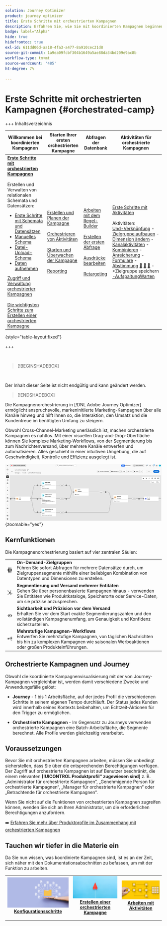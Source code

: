 ```yaml
---
solution: Journey Optimizer
product: journey optimizer
title: Erste Schritte mit orchestrierten Kampagnen
description: Erfahren Sie, wie Sie mit koordinierten Kampagnen beginnen
badge: label="Alpha"
hide: true
hidefromtoc: true
exl-id: 611dd06d-aa18-4fa3-a477-8a910cec21d8
source-git-commit: 1a9ea09fcbf304b1649a5ae88da34bd209e9ac8b
workflow-type: tm+mt
source-wordcount: '485'
ht-degree: 7%

---
```


# Erste Schritte mit orchestrierten Kampagnen {#orchestrated-camp}

+++ Inhaltsverzeichnis

| Willkommen bei koordinierten Kampagnen | Starten Ihrer ersten orchestrierten Kampagne | Abfragen der Datenbank | Aktivitäten für orchestrierte Kampagnen |
|---|---|---|---|
| <b>[Erste Schritte mit orchestrierten Kampagnen](gs-orchestrated-campaigns.md)</b><br/><br/>Erstellen und Verwalten von relationalen Schemata und Datensätzen:</br> <ul><li>[Erste Schritte mit Schemata und Datensätzen](gs-schemas.md)</li><li>[Manuelles Schema](manual-schema.md)</li><li>[Datei-Upload-Schema](file-upload-schema.md)</li><li>[Daten aufnehmen](ingest-data.md)</li></ul>[Zugriff und Verwaltung orchestrierter Kampagnen](access-manage-orchestrated-campaigns.md)<br/><br/>[Die wichtigsten Schritte zum Erstellen einer orchestrierten Kampagne](gs-campaign-creation.md) | [Erstellen und Planen der Kampagne](create-orchestrated-campaign.md)<br/><br/>[Orchestrieren von Aktivitäten](orchestrate-activities.md)<br/><br/>[ Starten und Überwachen der Kampagne](start-monitor-campaigns.md)<br/><br/>[Reporting](reporting-campaigns.md) | [Arbeiten mit dem Regel-Builder](orchestrated-rule-builder.md)<br/><br/>[Erstellen der ersten Abfrage](build-query.md)<br/><br/>[Ausdrücke bearbeiten](edit-expressions.md)<br/><br/>[Retargeting](retarget.md) | [Erste Schritte mit Aktivitäten](activities/about-activities.md)<br/><br/>Aktivitäten:<br/>[Und-Verknüpfung](activities/and-join.md) - [Zielgruppe aufbauen](activities/build-audience.md) - [Dimension ändern](activities/change-dimension.md) - [Kanalaktivitäten](activities/channels.md) - [Kombinieren](activities/combine.md) - [Anreicherung](activities/deduplication.md) - [Formulare](activities/enrichment.md) - [Abstimmung](activities/fork.md) [&#128279;](activities/reconciliation.md) [&#128279;](activities/save-audience.md) [&#128279;](activities/split.md) ->Zielgruppe speichern[ -AufspaltungWarten](activities/wait.md) |

{style="table-layout:fixed"}

+++

<br/>

>[!BEGINSHADEBOX]

</br>

Der Inhalt dieser Seite ist nicht endgültig und kann geändert werden.

>[!ENDSHADEBOX]

Die Kampagnenorchestrierung in [!DNL Adobe Journey Optimizer] ermöglicht anspruchsvolle, markeninitiierte Marketing-Kampagnen über alle Kanäle hinweg und hilft Ihnen so, die Interaktion, den Umsatz und die Kundentreue im benötigten Umfang zu steigern.

Obwohl Cross-Channel-Marketing unerlässlich ist, machen orchestrierte Kampagnen es nahtlos. Mit einer visuellen Drag-and-Drop-Oberfläche können Sie komplexe Marketing-Workflows, von der Segmentierung bis zum Nachrichtenversand, über mehrere Kanäle entwerfen und automatisieren. Alles geschieht in einer intuitiven Umgebung, die auf Geschwindigkeit, Kontrolle und Effizienz ausgelegt ist.

![](assets/canvas-example-diagram.png){zoomable="yes"}

## Kernfunktionen

Die Kampagnenorchestrierung basiert auf vier zentralen Säulen:

<table style="table-layout:auto">
<tr style="border: 0;">
<td><img alt="On-Demand-Zielgruppen" src="assets/do-not-localize/icon-audience.svg" width="50px"></a></td><td><b>On-Demand-Zielgruppen</b><br/> Führen Sie sofort Abfragen für mehrere Datensätze durch, um Zielgruppensegmente mithilfe einer beliebigen Kombination von Datentypen und Dimensionen zu erstellen.</td></tr>
<tr style="border: 0;">
<td><img alt="Segmentierung mehrerer Entitäten und Versand" src="assets/do-not-localize/icon-entity.svg" width="50px"></a></td><td><b>Segmentierung und Versand mehrerer Entitäten</b><br/>Gehen Sie über personenbasierte Kampagnen hinaus - verwenden Sie Entitäten wie Produktkataloge, Speicherorte oder Service-Daten, um sie präzise anzusprechen.</td></tr>
<tr style="border: 0;">
<td><img alt="Sichtbarkeit und Präzision vor dem Versand" src="assets/do-not-localize/icon-visibility.svg" width="50px"></a></td><td><b>Sichtbarkeit und Präzision vor dem Versand</b><br/> Erhalten Sie vor dem Start exakte Segmentierungszahlen und den vollständigen Kampagnenumfang, um Genauigkeit und Konfidenz sicherzustellen.</td></tr>
<tr style="border: 0;">
<td><img alt="Mehrstufige Kampagnen-Workflows" src="assets/do-not-localize/icon-multistep.svg" width="50px"></a></td><td><b>Mehrstufige Kampagnen-Workflows</b><br/> Entwerfen Sie mehrstufige Kampagnen, von täglichen Nachrichten bis hin zu komplexen Kampagnen wie saisonalen Werbeaktionen oder großen Produkteinführungen.</td></tr>
</table>

## Orchestrierte Kampagnen und Journey

Obwohl die koordinierte Kampagnenvisualisierung mit der von Journey-Kampagnen vergleichbar ist, werden damit verschiedene Zwecke und Anwendungsfälle gelöst:

* **Journey** - 1 bis 1 Arbeitsfläche, auf der jedes Profil die verschiedenen Schritte in seinem eigenen Tempo durchläuft. Der Status jedes Kunden wird innerhalb seines Kontexts beibehalten, um Echtzeit-Aktionen für den Trigger zu ermöglichen.

* **Orchestrierte Kampagnen** - Im Gegensatz zu Journeys verwenden orchestrierte Kampagnen eine Batch-Arbeitsfläche, die Segmente berechnet. Alle Profile werden gleichzeitig verarbeitet.

## Voraussetzungen

Bevor Sie mit orchestrierten Kampagnen arbeiten, müssen Sie unbedingt sicherstellen, dass Sie über die entsprechenden Berechtigungen verfügen. Der Zugriff auf orchestrierte Kampagnen ist auf Benutzer beschränkt, die einem relevanten **[!UICONTROL Produktprofil“ zugewiesen sind]** z. B. „Administrator für orchestrierte Kampagnen“, „Genehmigende Person für orchestrierte Kampagnen“, „Manager für orchestrierte Kampagnen“ oder „Betrachtende für orchestrierte Kampagnen“.

Wenn Sie nicht auf die Funktionen von orchestrierten Kampagnen zugreifen können, wenden Sie sich an Ihren Administrator, um die erforderlichen Berechtigungen anzufordern.

➡️ [Erfahren Sie mehr über Produktprofile im Zusammenhang mit orchestrierten Kampagnen](../administration/ootb-product-profiles.md)

## Tauchen wir tiefer in die Materie ein

Da Sie nun wissen, was koordinierte Kampagnen sind, ist es an der Zeit, sich näher mit den Dokumentationsabschnitten zu befassen, um mit der Funktion zu arbeiten.

<table><tr style="border: 0; text-align: center;">
<td>
<a href="gs-campaign-creation.md">
<img alt="Zugriff auf Workflows und deren Verwaltung" src="assets/do-not-localize/workflow-access.jpeg">
</a>
<div>
<a href="gs-campaign-creation.md"><strong>Konfigurationsschritte</strong></a>
</div>
<p>
</td>
<td>
<a href="create-orchestrated-campaign.md">
<img alt="Lead" src="assets/do-not-localize/workflow-create.jpeg">
</a>
<div><a href="create-orchestrated-campaign.md"><strong>Erstellen einer orchestrierten Kampagne</strong>
</div>
<p>
</td>
<td>
<a href="activities/about-activities.md">
<img alt="Gelegentlich" src="assets/do-not-localize/workflow-activities.jpeg">
</a>
<div>
<a href="activities/about-activities.md"><strong>Arbeiten mit Aktivitäten</strong></a>
</div>
<p></td>
</tr></table>
